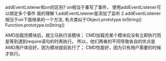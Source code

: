 addEventListener和on的区别?
on相当于重写了事件，
使用addEventListener可以绑定多个事件
我的理解
1.addEventListener是添加了监听
2.addEventListener相当于on下面继承的一个方法,
有点类似于Object.prototype.toString()
Function.prototype.toString()

AMD加载完模块后，就立马执行该模块；
CMD加载完某个模块后没有立即执行而是等到遇到require语句的时再执行。
所以，他们两者的不同导致各自的优点是AMD用户体验好，因为模块提前执行了；
CMD性能好，因为只有用户需要的时候才执行。